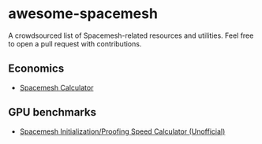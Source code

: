 # awesome-spacemesh
A crowdsourced list of Spacemesh-related resources and utilities. Feel free to open a pull request with contributions.

## Economics
- [Spacemesh Calculator](https://www.spacemeshcalculator.com/)

## GPU benchmarks
- [Spacemesh Initialization/Proofing Speed Calculator (Unofficial)](https://docs.google.com/spreadsheets/d/1X_E7H9EFdLoEZ8IHwm1ApcnlZ6VtBCWwSMOJIw2rytI/edit#gid=822058896)
